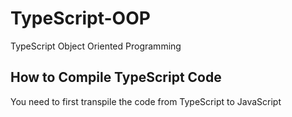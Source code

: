 # TypeScript-OOP

 TypeScript Object Oriented Programming

## How to Compile TypeScript Code

You need to first transpile the code from TypeScript to JavaScript
